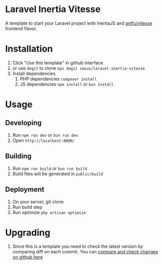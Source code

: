 # Laravel Inertia Vitesse

A template to start your Laravel project with InertiaJS and [antfu/vitesse][1] frontend flavor.

# Installation
1. Click "Use this template" in github interface
2. or use `degit` to clone `npx degit imsus/laravel-inertia-vitesse`
3. Install dependencies
    1. PHP dependencies `composer install`
    2. JS dependencies `npm install` or `bun install`

# Usage

## Developing
1. Run `npm run dev` or `bun run dev`
2. Open `http://localhost:8000/`

## Building
1. Run `npm run build` or `bun run build`
2. Build files will be generated in `public/build`

## Deployment
1. On your server, git clone
2. Run build step
3. Run optimize `php artisan optimize`

# Upgrading
1. Since this is a template you need to check the latest version by comparing diff on each commit. You can [compare and check changes on github here][2]

[1]: https://github.com/antfu/vitesse
[2]: https://github.com/imsus/laravel-inertia-vitesse/commits/main
